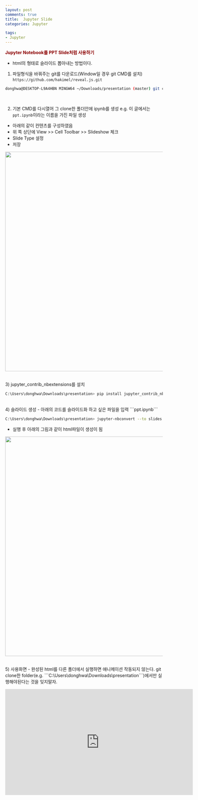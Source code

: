 ```yaml
---
layout: post
comments: true
title:  Jupyter Slide
categories: Jupyter

tags:
- Jupyter
---
```


**<span style='color:DarkRed'>Jupyter Notebook를 PPT Slide처럼 사용하기</span>**

- html의 형태로 슬라이드 뽑아내는 방법이다. 

1) 파일형식을 바꿔주는 git를 다운로드(Window일 경우 git CMD를 설치) ```https://github.com/hakimel/reveal.js.git``` 

```bash
donghwa@DESKTOP-L9A4HBN MINGW64 ~/Downloads/presentation (master) git clone https://github.com/hakimel/reveal.js.git
```
<br>

2) 기본 CMD를 다시열어 그 clone한 폴더안에 ipynb를 생성 e.g. 이 글에서는 ```ppt.ipynb```이라는 이름을 가진 파일 생성 
- 아래의 같이 컨텐츠를 구성하였음
- 위 쪽 상단에 View >> Cell Toolbar >> Slideshow 체크
- Slide Type 설정
- 저장
<p align="center"><img width="700" height="auto" src='https://i.imgur.com/gDpWWJS.png'></p>
<br>
3) jupyter_contrib_nbextensions를 설치 

```bash
C:\Users\donghwa\Downloads\presentation> pip install jupyter_contrib_nbextensions
```
<br>
4) 슬라이드 생성 
- 아래의 코드를 슬라이드화 하고 싶은 파일을 입력 ```ppt.ipynb```

```bash
C:\Users\donghwa\Downloads\presentation> jupyter-nbconvert --to slides ppt.ipynb --reveal-prefix=reveal.js
```
- 실행 후 아래의 그림과 같이 html파일이 생성이 됨
<p align="center"><img width="700" height="auto" src='https://i.imgur.com/19yfI3y.png'></p>

<br>
5) 사용화면
- 완성된 html를 다른 폴더에서 실행하면 애니메이션 작동되지 않는다. git clone한 folder(e.g. ```C:\Users\donghwa\Downloads\presentation```)에서만 실행해야된다는 것을 잊지말자.
<p align="center"><iframe src="https://i.imgur.com/C27Y4yK.mp4" width="600" height="338" frameborder="0" webkitallowfullscreen mozallowfullscreen allowfullscreen></iframe></p>


